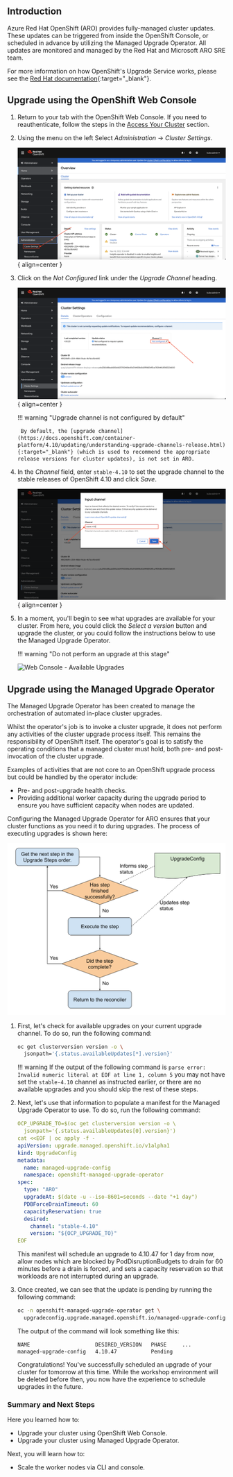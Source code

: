 ## Introduction

Azure Red Hat OpenShift (ARO) provides fully-managed cluster updates. These updates can be triggered from inside the OpenShift Console, or scheduled in advance by utilizing the Managed Upgrade Operator. All updates are monitored and managed by the Red Hat and Microsoft ARO SRE team.

For more information on how OpenShift's Upgrade Service works, please see the [Red Hat documentation](https://docs.openshift.com/container-platform/4.10/updating/index.html){:target="_blank"}.

## Upgrade using the OpenShift Web Console

1. Return to your tab with the OpenShift Web Console. If you need to reauthenticate, follow the steps in the [Access Your Cluster](/100-setup/3-access-cluster/) section.

1. Using the menu on the left Select *Administration* -> *Cluster Settings*.

    ![Web Console - Cluster Settings](/assets/images/web-console-cluster-settings.png){ align=center }

1. Click on the *Not Configured* link under the *Upgrade Channel* heading.

    ![Web Console - Upgrade Channel Not Configured](/assets/images/web-console-upgrade-channel-not-configured.png){ align=center }

    !!! warning "Upgrade channel is not configured by default"

        By default, the [upgrade channel](https://docs.openshift.com/container-platform/4.10/updating/understanding-upgrade-channels-release.html){:target="_blank"} (which is used to recommend the appropriate release versions for cluster updates), is not set in ARO.

1. In the *Channel* field, enter `stable-4.10` to set the upgrade channel to the stable releases of OpenShift 4.10 and click *Save*.

    ![Web Console - Input Channel](/assets/images/web-console-input-channel.png){ align=center }

1. In a moment, you'll begin to see what upgrades are available for your cluster. From here, you could click the *Select a version* button and upgrade the cluster, or you could follow the instructions below to use the Managed Upgrade Operator.

    !!! warning "Do not perform an upgrade at this stage"

    ![Web Console - Available Upgrades](../../Images/aro-console-upgrade.png)

## Upgrade using the Managed Upgrade Operator

The Managed Upgrade Operator has been created to manage the orchestration of automated in-place cluster upgrades.

Whilst the operator's job is to invoke a cluster upgrade, it does not perform any activities of the cluster upgrade process itself. This remains the responsibility of OpenShift itself. The operator's goal is to satisfy the operating conditions that a managed cluster must hold, both pre- and post-invocation of the cluster upgrade.

Examples of activities that are not core to an OpenShift upgrade process but could be handled by the operator include:

- Pre- and post-upgrade health checks.
- Providing additional worker capacity during the upgrade period to ensure you have sufficient capacity when nodes are updated.

Configuring the Managed Upgrade Operator for ARO ensures that your cluster functions as you need it to during upgrades. The process of executing upgrades is shown here:

![MUO Upgrade Process Flow Chart](/assets/images/upgradecluster-flow.svg)

1. First, let's check for available upgrades on your current upgrade channel. To do so, run the following command:

    ```bash
    oc get clusterversion version -o \
      jsonpath='{.status.availableUpdates[*].version}'
    ```

    !!! warning
        If the output of the following command is `parse error: Invalid numeric literal at EOF at line 1, column 5` you may not have set the `stable-4.10` channel as instructed earlier, or there are no available upgrades and you should skip the rest of these steps.

1. Next, let's use that information to populate a manifest for the Managed Upgrade Operator to use. To do so, run the following command:

    ```yaml
    OCP_UPGRADE_TO=$(oc get clusterversion version -o \
      jsonpath='{.status.availableUpdates[0].version}')
    cat <<EOF | oc apply -f -
    apiVersion: upgrade.managed.openshift.io/v1alpha1
    kind: UpgradeConfig
    metadata:
      name: managed-upgrade-config
      namespace: openshift-managed-upgrade-operator
    spec:
      type: "ARO"
      upgradeAt: $(date -u --iso-8601=seconds --date "+1 day")
      PDBForceDrainTimeout: 60
      capacityReservation: true
      desired:
        channel: "stable-4.10"
        version: "${OCP_UPGRADE_TO}"
    EOF
    ```

    This manifest will schedule an upgrade to 4.10.47 for 1 day from now, allow nodes which are blocked by PodDisruptionBudgets to drain for 60 minutes before a drain is forced, and sets a capacity reservation so that workloads are not interrupted during an upgrade.

1. Once created, we can see that the update is pending by running the following command:

    ```bash
    oc -n openshift-managed-upgrade-operator get \
      upgradeconfig.upgrade.managed.openshift.io/managed-upgrade-config
    ```

    The output of the command will look something like this:

    ```{.text .no-copy}
    NAME                     DESIRED_VERSION   PHASE     ...
    managed-upgrade-config   4.10.47           Pending
    ```

    Congratulations! You've successfully scheduled an upgrade of your cluster for tomorrow at this time. While the workshop environment will be deleted before then, you now have the experience to schedule upgrades in the future.

### Summary and Next Steps

Here you learned how to:

* Upgrade your cluster using OpenShift Web Console.
* Upgrade your cluster using Managed Upgrade Operator. 

Next, you will learn how to:

* Scale the worker nodes via CLI and console. 